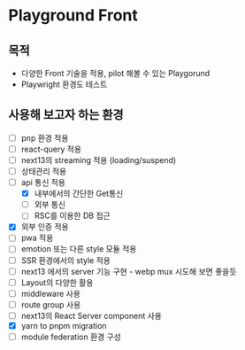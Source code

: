 # Playground Front

## 목적
* 다양한 Front 기술을 적용, pilot 해볼 수 있는 Playgorund
* Playwright 환경도 테스트

## 사용해 보고자 하는 환경

- [ ] pnp 환경 적용
- [ ] react-query 적용
- [ ] next13의 streaming 적용 (loading/suspend)
- [ ] 상태관리 적용
- [ ] api 통신 적용
  - [x] 내부에서의 간단한 Get통신 
  - [ ] 외부 통신
  - [ ] RSC를 이용한 DB 접근
- [x] 외부 인증 적용
- [ ] pwa 적용
- [ ] emotion 또는 다른 style 모듈 적용
- [ ] SSR 환경에서의 style 적용
- [ ] next13 에서의 server 기능 구현 - webp mux 시도해 보면 좋을듯
- [ ] Layout의 다양한 활용
- [ ] middleware 사용
- [ ] route group 사용
- [ ] next13의 React Server component 사용
- [x] yarn to pnpm migration
- [ ] module federation 환경 구성
